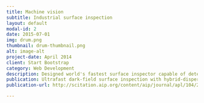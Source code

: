 ```yaml
---
title: Machine vision
subtitle: Industrial surface inspection
layout: default
modal-id: 2
date: 2015-07-01
img: drum.png
thumbnail: drum-thumbnail.png
alt: image-alt
project-date: April 2014
client: Start Bootstrap
category: Web Development
description: Designed world's fastest surface inspector capable of detecting defects as small as 10 µm² in a 3 cm field-of-view on moving objects at speeds up to 1,200 m/s.
publication: Ultrafast dark-field surface inspection with hybrid-dispersion laser scanning
publication-url: http://scitation.aip.org/content/aip/journal/apl/104/25/10.1063/1.4885147

---
```

